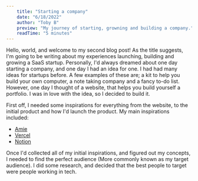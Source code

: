 ```yaml
---
    title: "Starting a company"
    date: "6/18/2022"
    author: "Toby B"
    preview: "My journey of starting, growning and building a company."
    readTime: "5 minutes"
---
```


Hello, world, and welcome to my second blog post! As the title suggests, I'm going to be writing about my experiences launching, building and growing a SaaS startup. Personally, I'd always dreamed about one day starting a company, and one day I had an idea for one. I had had many ideas for startups before. A few examples of these are; a kit to help you build your own computer, a note taking company and a fancy to-do list. However, one day I thought of a website, that helps you build yourself a portfolio. I was in love with the idea, so I decided to build it.

First off, I needed some inspirations for everything from the website, to the initial product and how I'd launch the product. My main inspirations included: 
- [Amie](https://amie.so) 
- [Vercel](https://vercel.com)
- [Notion](https://notion.so)

Once I'd collected all of my initial inspirations, and figured out my concepts, I needed to find the perfect audience (More commonly known as my target audience). I did some research, and decided that the best people to target were people working in tech.